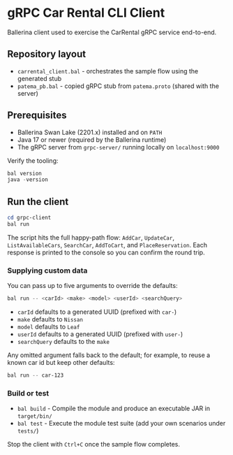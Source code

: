 # gRPC Car Rental CLI Client

Ballerina client used to exercise the CarRental gRPC service end-to-end.

## Repository layout

- `carrental_client.bal` - orchestrates the sample flow using the generated stub
- `patema_pb.bal` - copied gRPC stub from `patema.proto` (shared with the server)

## Prerequisites

- Ballerina Swan Lake (2201.x) installed and on `PATH`
- Java 17 or newer (required by the Ballerina runtime)
- The gRPC server from `grpc-server/` running locally on `localhost:9000`

Verify the tooling:

```powershell
bal version
java -version
```

## Run the client

```powershell
cd grpc-client
bal run
```

The script hits the full happy-path flow: `AddCar`, `UpdateCar`, `ListAvailableCars`, `SearchCar`, `AddToCart`, and `PlaceReservation`. Each response is printed to the console so you can confirm the round trip.

### Supplying custom data

You can pass up to five arguments to override the defaults:

```powershell
bal run -- <carId> <make> <model> <userId> <searchQuery>
```

- `carId` defaults to a generated UUID (prefixed with `car-`)
- `make` defaults to `Nissan`
- `model` defaults to `Leaf`
- `userId` defaults to a generated UUID (prefixed with `user-`)
- `searchQuery` defaults to the `make`

Any omitted argument falls back to the default; for example, to reuse a known car id but keep other defaults:

```powershell
bal run -- car-123
```

### Build or test

- `bal build` - Compile the module and produce an executable JAR in `target/bin/`
- `bal test` - Execute the module test suite (add your own scenarios under `tests/`)

Stop the client with `Ctrl+C` once the sample flow completes.